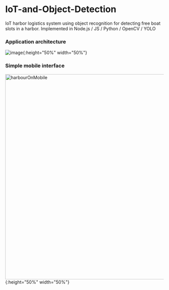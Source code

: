 # IoT-and-Object-Detection
IoT harbor logistics system using object recognition for detecting free boat slots in a harbor.  Implemented in Node.js / JS / Python / OpenCV / YOLO

### Application architecture
![image](https://user-images.githubusercontent.com/15377936/147265759-fdf59bf2-0f38-4f58-8b84-b1370a217369.png){:height="50%" width="50%"}

### Simple mobile interface
<img width="651" alt="harbourOnMobile" src="https://user-images.githubusercontent.com/15377936/147265852-a2419b85-6f01-4f66-aa19-1107b7b0caf1.png">{:height="50%" width="50%"}
